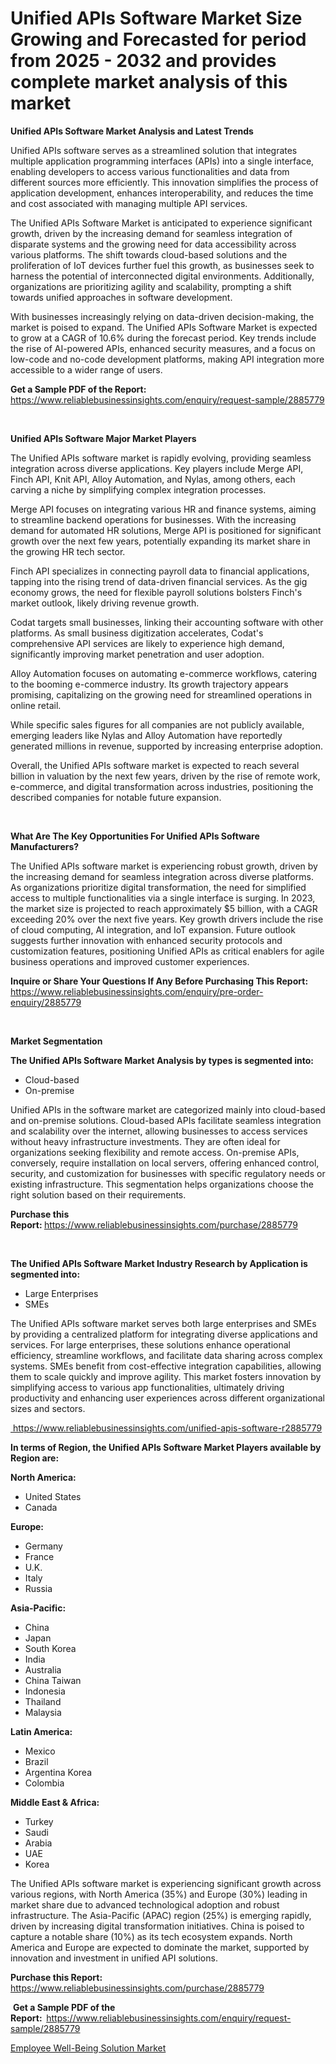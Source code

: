<p><h1>Unified APIs Software Market Size Growing and Forecasted for period from 2025 - 2032 and provides complete market analysis of this market</h1></p><p><strong>Unified APIs Software Market Analysis and Latest Trends</strong></p>
<p><p>Unified APIs software serves as a streamlined solution that integrates multiple application programming interfaces (APIs) into a single interface, enabling developers to access various functionalities and data from different sources more efficiently. This innovation simplifies the process of application development, enhances interoperability, and reduces the time and cost associated with managing multiple API services.</p><p>The Unified APIs Software Market is anticipated to experience significant growth, driven by the increasing demand for seamless integration of disparate systems and the growing need for data accessibility across various platforms. The shift towards cloud-based solutions and the proliferation of IoT devices further fuel this growth, as businesses seek to harness the potential of interconnected digital environments. Additionally, organizations are prioritizing agility and scalability, prompting a shift towards unified approaches in software development.</p><p>With businesses increasingly relying on data-driven decision-making, the market is poised to expand. The Unified APIs Software Market is expected to grow at a CAGR of 10.6% during the forecast period. Key trends include the rise of AI-powered APIs, enhanced security measures, and a focus on low-code and no-code development platforms, making API integration more accessible to a wider range of users.</p></p>
<p><strong>Get a Sample PDF of the Report:&nbsp;</strong> <a href="https://www.reliablebusinessinsights.com/enquiry/request-sample/2885779?utm_campaign=2269&utm_medium=2&utm_source=Github&utm_content=ia&utm_term=13032025&utm_id=unified-apis-software">https://www.reliablebusinessinsights.com/enquiry/request-sample/2885779</a></p>
<p>&nbsp;</p>
<p><strong>Unified APIs Software Major Market Players</strong></p>
<p><p>The Unified APIs software market is rapidly evolving, providing seamless integration across diverse applications. Key players include Merge API, Finch API, Knit API, Alloy Automation, and Nylas, among others, each carving a niche by simplifying complex integration processes.</p><p>Merge API focuses on integrating various HR and finance systems, aiming to streamline backend operations for businesses. With the increasing demand for automated HR solutions, Merge API is positioned for significant growth over the next few years, potentially expanding its market share in the growing HR tech sector.</p><p>Finch API specializes in connecting payroll data to financial applications, tapping into the rising trend of data-driven financial services. As the gig economy grows, the need for flexible payroll solutions bolsters Finch's market outlook, likely driving revenue growth.</p><p>Codat targets small businesses, linking their accounting software with other platforms. As small business digitization accelerates, Codat's comprehensive API services are likely to experience high demand, significantly improving market penetration and user adoption.</p><p>Alloy Automation focuses on automating e-commerce workflows, catering to the booming e-commerce industry. Its growth trajectory appears promising, capitalizing on the growing need for streamlined operations in online retail.</p><p>While specific sales figures for all companies are not publicly available, emerging leaders like Nylas and Alloy Automation have reportedly generated millions in revenue, supported by increasing enterprise adoption. </p><p>Overall, the Unified APIs software market is expected to reach several billion in valuation by the next few years, driven by the rise of remote work, e-commerce, and digital transformation across industries, positioning the described companies for notable future expansion.</p></p>
<p>&nbsp;</p>
<p><strong>What Are The Key Opportunities For Unified APIs Software Manufacturers?</strong></p>
<p><p>The Unified APIs software market is experiencing robust growth, driven by the increasing demand for seamless integration across diverse platforms. As organizations prioritize digital transformation, the need for simplified access to multiple functionalities via a single interface is surging. In 2023, the market size is projected to reach approximately $5 billion, with a CAGR exceeding 20% over the next five years. Key growth drivers include the rise of cloud computing, AI integration, and IoT expansion. Future outlook suggests further innovation with enhanced security protocols and customization features, positioning Unified APIs as critical enablers for agile business operations and improved customer experiences.</p></p>
<p><strong>Inquire or Share Your Questions If Any Before Purchasing This Report:</strong> <a href="https://www.reliablebusinessinsights.com/enquiry/pre-order-enquiry/2885779?utm_campaign=2269&utm_medium=2&utm_source=Github&utm_content=ia&utm_term=13032025&utm_id=unified-apis-software">https://www.reliablebusinessinsights.com/enquiry/pre-order-enquiry/2885779</a></p>
<p>&nbsp;</p>
<p><strong>Market Segmentation</strong></p>
<p><strong>The Unified APIs Software Market Analysis by types is segmented into:</strong></p>
<p><ul><li>Cloud-based</li><li>On-premise</li></ul></p>
<p><p>Unified APIs in the software market are categorized mainly into cloud-based and on-premise solutions. Cloud-based APIs facilitate seamless integration and scalability over the internet, allowing businesses to access services without heavy infrastructure investments. They are often ideal for organizations seeking flexibility and remote access. On-premise APIs, conversely, require installation on local servers, offering enhanced control, security, and customization for businesses with specific regulatory needs or existing infrastructure. This segmentation helps organizations choose the right solution based on their requirements.</p></p>
<p><strong>Purchase this Report:&nbsp;</strong><a href="https://www.reliablebusinessinsights.com/purchase/2885779?utm_campaign=2269&utm_medium=2&utm_source=Github&utm_content=ia&utm_term=13032025&utm_id=unified-apis-software">https://www.reliablebusinessinsights.com/purchase/2885779</a></p>
<p>&nbsp;</p>
<p><strong>The Unified APIs Software Market Industry Research by Application is segmented into:</strong></p>
<p><ul><li>Large Enterprises</li><li>SMEs</li></ul></p>
<p><p>The Unified APIs software market serves both large enterprises and SMEs by providing a centralized platform for integrating diverse applications and services. For large enterprises, these solutions enhance operational efficiency, streamline workflows, and facilitate data sharing across complex systems. SMEs benefit from cost-effective integration capabilities, allowing them to scale quickly and improve agility. This market fosters innovation by simplifying access to various app functionalities, ultimately driving productivity and enhancing user experiences across different organizational sizes and sectors.</p></p>
<p><a href="https://www.reliablebusinessinsights.com/unified-apis-software-r2885779?utm_campaign=2269&utm_medium=2&utm_source=Github&utm_content=ia&utm_term=13032025&utm_id=unified-apis-software">&nbsp;https://www.reliablebusinessinsights.com/unified-apis-software-r2885779</a></p>
<p><strong>In terms of Region, the Unified APIs Software Market Players available by Region are:</strong></p>
<p>
    <p> <strong> North America: </strong>
        <ul>
            <li>United States</li>
            <li>Canada</li>
        </ul>
        </p> 
    <p> <strong> Europe: </strong>
        <ul>
            <li>Germany</li>
            <li>France</li>
            <li>U.K.</li>
            <li>Italy</li>
            <li>Russia</li>
        </ul>
        </p> 
    <p> <strong> Asia-Pacific: </strong>
        <ul>
            <li>China</li>
            <li>Japan</li>
            <li>South Korea</li>
            <li>India</li>
            <li>Australia</li>
            <li>China Taiwan</li>
            <li>Indonesia</li>
            <li>Thailand</li>
            <li>Malaysia</li>
        </ul>
        </p> 
    <p> <strong> Latin America: </strong>
        <ul>
            <li>Mexico</li>
            <li>Brazil</li>
            <li>Argentina Korea</li>
            <li>Colombia</li>
        </ul>
        </p> 
    <p> <strong> Middle East & Africa: </strong>
        <ul>
            <li>Turkey</li>
            <li>Saudi</li>
            <li>Arabia</li>
            <li>UAE</li>
            <li>Korea</li>
        </ul>
    </p>
    </p>
<p><p>The Unified APIs software market is experiencing significant growth across various regions, with North America (35%) and Europe (30%) leading in market share due to advanced technological adoption and robust infrastructure. The Asia-Pacific (APAC) region (25%) is emerging rapidly, driven by increasing digital transformation initiatives. China is poised to capture a notable share (10%) as its tech ecosystem expands. North America and Europe are expected to dominate the market, supported by innovation and investment in unified API solutions.</p></p>
<p><strong>Purchase this Report: </strong><a href="https://www.reliablebusinessinsights.com/purchase/2885779?utm_campaign=2269&utm_medium=2&utm_source=Github&utm_content=ia&utm_term=13032025&utm_id=unified-apis-software">https://www.reliablebusinessinsights.com/purchase/2885779</a></p>
<p>&nbsp;<strong>Get a Sample PDF of the Report:&nbsp;&nbsp;</strong><a href="https://www.reliablebusinessinsights.com/enquiry/request-sample/2885779?utm_campaign=2269&utm_medium=2&utm_source=Github&utm_content=ia&utm_term=13032025&utm_id=unified-apis-software">https://www.reliablebusinessinsights.com/enquiry/request-sample/2885779</a></p>
<p><strong></strong></p>
<p><p><a href="https://github.com/MonroeBullock54/Market-Research-Report-List-2/blob/main/employee-well-being-solution-market.md?utm_campaign=2269&utm_medium=2&utm_source=Github&utm_content=ia&utm_term=13032025&utm_id=unified-apis-software">Employee Well-Being Solution Market</a></p></p>